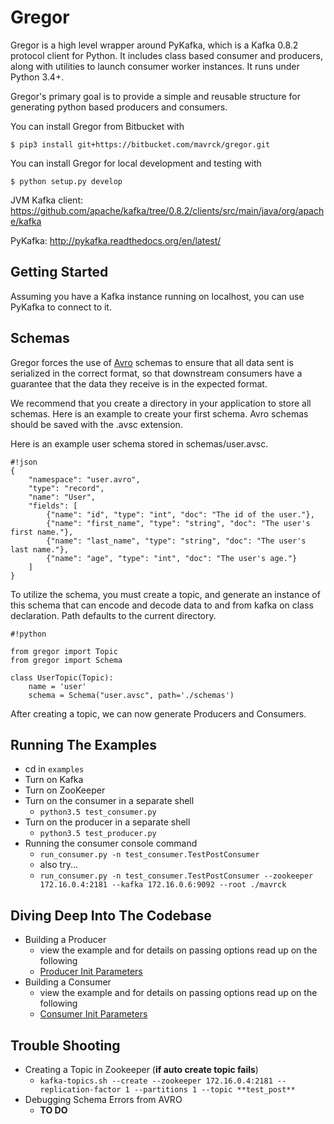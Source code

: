 Gregor
=======


Gregor is a high level wrapper around PyKafka, which is a Kafka 0.8.2 protocol client for Python. It includes class based consumer and producers, along with utilities to launch consumer worker instances. It runs under Python 3.4+.


Gregor's primary goal is to provide a simple and reusable structure for generating python based producers and consumers. 

You can install Gregor from Bitbucket with


    $ pip3 install git+https://bitbucket.com/mavrck/gregor.git


You can install Gregor for local development and testing with


    $ python setup.py develop

JVM Kafka client: https://github.com/apache/kafka/tree/0.8.2/clients/src/main/java/org/apache/kafka

PyKafka: http://pykafka.readthedocs.org/en/latest/

Getting Started
---------------

Assuming you have a Kafka instance running on localhost, you can use PyKafka
to connect to it.


Schemas
----
Gregor forces the use of [Avro](https://avro.apache.org/docs/current/) schemas to ensure that all data sent is serialized in the correct format, so that downstream consumers have a guarantee that the data they receive is in the expected format.

We recommend that you create a directory in your application to store all schemas. Here is an example to create your first schema. Avro schemas should be saved with the .avsc extension.

Here is an example user schema stored in schemas/user.avsc.

```
#!json
{
    "namespace": "user.avro",
    "type": "record",
    "name": "User",
    "fields": [
        {"name": "id", "type": "int", "doc": "The id of the user."},
        {"name": "first_name", "type": "string", "doc": "The user's first name."},
        {"name": "last_name", "type": "string", "doc": "The user's last name."},
        {"name": "age", "type": "int", "doc": "The user's age."}
    ]
}
```
To utilize the schema, you must create a topic, and generate an instance of this schema that can encode and decode data to and from kafka on class declaration. Path defaults to the current directory.

```
#!python

from gregor import Topic
from gregor import Schema

class UserTopic(Topic):
    name = 'user'
    schema = Schema("user.avsc", path='./schemas')

```

After creating a topic, we can now generate Producers and Consumers.

Running The Examples
---
* cd in `examples`
* Turn on Kafka 
* Turn on ZooKeeper
* Turn on the consumer in a separate shell
    * `python3.5 test_consumer.py`
* Turn on the producer in a separate shell
    * `python3.5 test_producer.py`
* Running the consumer console command
    * `run_consumer.py -n test_consumer.TestPostConsumer`
    * also try...
    * `run_consumer.py -n test_consumer.TestPostConsumer --zookeeper 172.16.0.4:2181 --kafka 172.16.0.6:9092 --root ./mavrck`

Diving Deep Into The Codebase
---
* Building a Producer
    * view the example and for details on passing options read up on the following
    * [Producer Init Parameters](https://github.com/Parsely/pykafka/blob/master/pykafka/producer.py#L47)
* Building a Consumer
    * view the example and for details on passing options read up on the following
    * [Consumer Init Parameters](https://github.com/Parsely/pykafka/blob/master/pykafka/balancedconsumer.py#L59)

Trouble Shooting
---

* Creating a Topic in Zookeeper (**if auto create topic fails**)
    * `kafka-topics.sh --create --zookeeper 172.16.0.4:2181 --replication-factor 1 --partitions 1 --topic **test_post**`
* Debugging Schema Errors from AVRO
    * **TO DO**